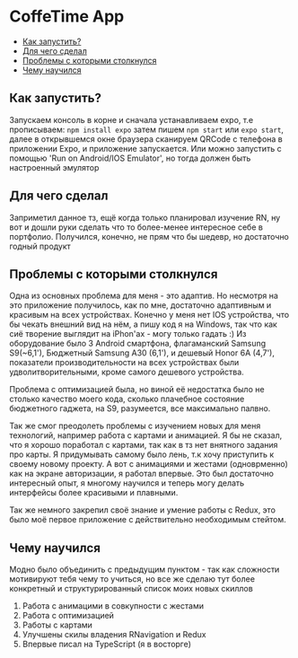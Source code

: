 <h1>CoffeTime App</h1>

<ul>
  <li><a href="#HowStart">Как запустить?</a></li>
  <li><a href="#WhatIsTheGoal">Для чего сделал</a></li>
  <li><a href="#DevProblems">Проблемы с которыми столкнулся</a></li>
  <li><a href="#WhatILearned">Чему научился</a></li>
</ul>


<h2 id="HowStart">Как запустить?</h2>
Запускаем консоль в корне и сначала устанавливаем expo, т.е прописываем: 
<code>npm install expo</code> 
затем пишем <code>npm start</code> или <code>expo start</code>, далее в открывшемся окне браузера сканируем QRCode с 
телефона в приложении Expo, и приложение запускается. Или можно запустить с помощью 'Run on Android/IOS Emulator', но тогда должен быть настроенный эмулятор


<h2 id="WhatIsTheGoal">Для чего сделал</h2>
Заприметил данное тз, ещё когда только планировал изучение RN, ну вот и дошли руки сделать что то более-менее интересное себе в портфолио. 
Получился, конечно, не прям что бы шедевр, но достаточно годный продукт

<h2 id="DevProblems">Проблемы с которыми столкнулся</h2>
Одна из основных проблема для меня - это адаптив. Но несмотря на это приложение получилось, как по мне, достаточно адаптивным и красивым на всех устройствах. 
Конечно у меня нет IOS устройства, что бы чекать внешний вид на нём, а пишу код я на Windows, так что как сиё творение выглядит на iPhon'ах - могу только гадать :)
Из оборудование было 3 Android смартфона, флагаманский Samsung S9(~6,1'), Бюджетный Samsung A30 (6,1'), и дешевый Honor 6A (4,7'), показатели производительности на всех устройствах были удволитворительными, кроме самого дешевого устройства. 

Проблема с оптимизацией была, но виной её недостатка было не столько качество моего кода, сколько плачебное состояние бюджетного гаджета, на S9, разумеется, все максимально палвно. 

Так же смог преодолеть проблемы с изучением новых для меня технологий, например работа с картами и анимацией. Я бы не сказал, что я хорошо поработал с картами, так как в тз нет внятного задания про карты. Я придумывать самому было лень, т.к хочу приступить к своему новому проекту.
А вот с анимациями и жестами (одноврменно) как на экране авторизации, я работал впервые. Это был достаточно интересный опыт, я многому научился и теперь могу делать интерфейсы более красивыми и плавными.

Так же немного закрепил своё знание и умение работы с Redux, это было моё первое приложение с действительно необходимым стейтом.

<h2 id="WhatILearned">Чему научился</h2>
Модно было объединить с предыдущим пунктом - так как сложности мотивируют тебя чему то учиться, но все же сделаю тут более конкретный и структурированный список моих новых скиллов

<ol>
  <li>Работа с анимацими в совкупности с жестами</li>
  <li>Работа с оптимизацией</li>
  <li>Работы с картами</li>
  <li>Улучшены скилы владения RNavigation и Redux</li>
  <li>Впервые писал на TypeScript (я в восторге)</li>
</ol>
